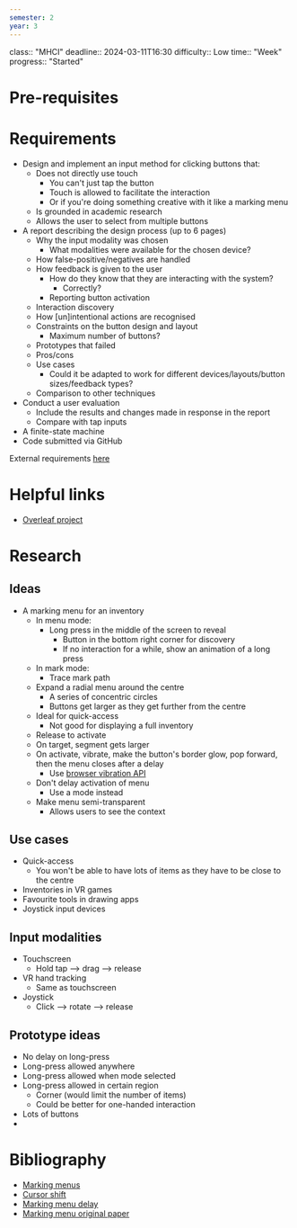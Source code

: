 ```yaml
---
semester: 2
year: 3
---
```

class:: "MHCI"
deadline:: 2024-03-11T16:30
difficulty:: Low
time:: "Week"
progress:: "Started"

# Pre-requisites

# Requirements
- Design and implement an input method for clicking buttons that:
	- Does not directly use touch
		- You can't just tap the button
		- Touch is allowed to facilitate the interaction
		- Or if you're doing something creative with it like a marking menu
	- Is grounded in academic research
	- Allows the user to select from multiple buttons
- A report describing the design process (up to 6 pages)
	- Why the input modality was chosen
		- What modalities were available for the chosen device?
	- How false-positive/negatives are handled
	- How feedback is given to the user
		- How do they know that they are interacting with the system?
			- Correctly?
		- Reporting button activation
	- Interaction discovery
	- How \[un\]intentional actions are recognised
	- Constraints on the button design and layout
		- Maximum number of buttons?
	- Prototypes that failed
	- Pros/cons
	- Use cases
		- Could it be adapted to work for different devices/layouts/button sizes/feedback types?
	- Comparison to other techniques
- Conduct a user evaluation
	- Include the results and changes made in response in the report
	- Compare with tap inputs
- A finite-state machine
- Code submitted via GitHub

External requirements [here](https://moodle.gla.ac.uk/pluginfile.php/7898929/mod_resource/content/2/Coursework%20Handout.pdf)

# Helpful links
- [Overleaf project](https://www.overleaf.com/project/65f23daf0063636d4527fa6f)

# Research
## Ideas
- A marking menu for an inventory
	- In menu mode:
		- Long press in the middle of the screen to reveal
			- Button in the bottom right corner for discovery
			- If no interaction for a while, show an animation of a long press
	- In mark mode:
		- Trace mark path
	- Expand a radial menu around the centre
		- A series of concentric circles
		- Buttons get larger as they get further from the centre
	- Ideal for quick-access
		- Not good for displaying a full inventory
	- Release to activate
	- On target, segment gets larger
	- On activate, vibrate, make the button's border glow, pop forward, then the menu closes after a delay
		- Use [browser vibration API](https://developer.mozilla.org/en-US/docs/Web/API/Vibration_API)
	- Don't delay activation of menu
		- Use a mode instead
	- Make menu semi-transparent
		- Allows users to see the context

## Use cases
- Quick-access
	- You won't be able to have lots of items as they have to be close to the centre
- Inventories in VR games
- Favourite tools in drawing apps
- Joystick input devices

## Input modalities
- Touchscreen
	- Hold tap --> drag --> release
- VR hand tracking
	- Same as touchscreen
- Joystick
	- Click --> rotate --> release

## Prototype ideas
- No delay on long-press
- Long-press allowed anywhere
- Long-press allowed when mode selected
- Long-press allowed in certain region
	- Corner (would limit the number of items)
	- Could be better for one-handed interaction
- Lots of buttons
- 

# Bibliography
- [Marking menus](https://dl.acm.org/doi/abs/10.1145/191666.191759)
- [Cursor shift](https://dl.acm.org/doi/abs/10.1145/1240624.1240727)
- [Marking menu delay](https://dl.acm.org/doi/abs/10.1145/3313831.3376296)
- [Marking menu original paper](https://onlinelibrary.wiley.com/doi/abs/10.1111/1467-8659.1350305)
